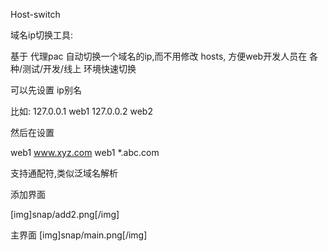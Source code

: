 Host-switch

域名ip切换工具:

基于 代理pac 自动切换一个域名的ip,而不用修改 hosts,
方便web开发人员在 各种/测试/开发/线上 环境快速切换

可以先设置 ip别名

比如:
127.0.0.1 web1
127.0.0.2 web2

然后在设置

web1   www.xyz.com
web1   *.abc.com

支持通配符,类似泛域名解析


添加界面

[img]snap/add2.png[/img]

主界面
[img]snap/main.png[/img]
